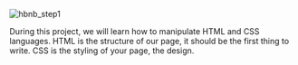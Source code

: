 

![hbnb_step1](https://github.com/Kialayoub/AirBnB_clone/assets/132392508/e899bd92-777a-4b04-a4eb-b51c2441f45b)

During this project, we will learn how to manipulate HTML and CSS languages. HTML is the structure of our page, it should be the first thing to write. CSS is the styling of your page, the design. 
